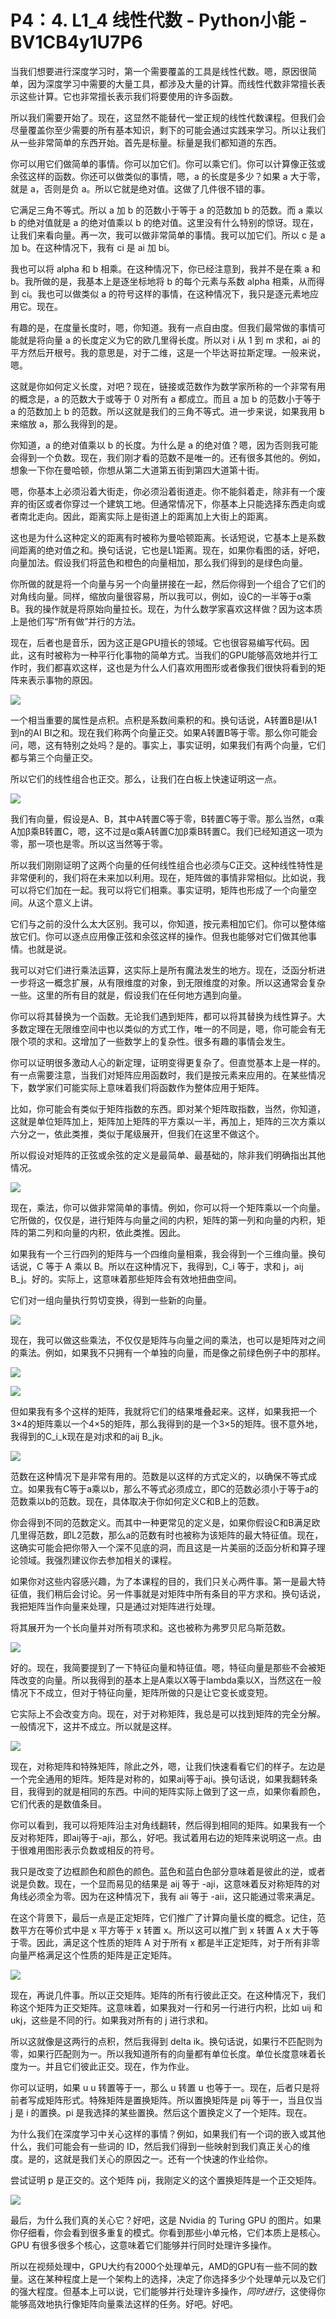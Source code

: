 # P4：4. L1_4 线性代数 - Python小能 - BV1CB4y1U7P6

当我们想要进行深度学习时，第一个需要覆盖的工具是线性代数。嗯，原因很简单，因为深度学习中需要的大量工具，都涉及大量的计算。而线性代数非常擅长表示这些计算。它也非常擅长表示我们将要使用的许多函数。

所以我们需要开始了。现在，这显然不能替代一堂正规的线性代数课程。但我们会尽量覆盖你至少需要的所有基本知识，剩下的可能会通过实践来学习。所以让我们从一些非常简单的东西开始。首先是标量。标量是我们都知道的东西。

你可以用它们做简单的事情。你可以加它们。你可以乘它们。你可以计算像正弦或余弦这样的函数。你还可以做类似的事情，嗯，a 的长度是多少？如果 a 大于零，就是 a，否则是负 a。所以它就是绝对值。这做了几件很不错的事。

它满足三角不等式。所以 a 加 b 的范数小于等于 a 的范数加 b 的范数。而 a 乘以 b 的绝对值就是 a 的绝对值乘以 b 的绝对值。这里没有什么特别的惊讶。现在，让我们来看向量。再一次，我可以做非常简单的事情。我可以加它们。所以 c 是 a 加 b。在这种情况下，我有 ci 是 ai 加 bi。

我也可以将 alpha 和 b 相乘。在这种情况下，你已经注意到，我并不是在乘 a 和 b。我所做的是，我基本上是逐坐标地将 b 的每个元素与系数 alpha 相乘，从而得到 ci。我也可以做类似 a 的符号这样的事情，在这种情况下，我只是逐元素地应用它。现在。

有趣的是，在度量长度时，嗯，你知道。我有一点自由度。但我们最常做的事情可能就是将向量 a 的长度定义为它的欧几里得长度。所以对 i 从 1 到 m 求和，ai 的平方然后开根号。我的意思是，对于二维，这是一个毕达哥拉斯定理。一般来说，嗯。

这就是你如何定义长度，对吧？现在，链接或范数作为数学家所称的一个非常有用的概念是，a 的范数大于或等于 0 对所有 a 都成立。而且 a 加 b 的范数小于等于 a 的范数加上 b 的范数。所以这就是我们的三角不等式。进一步来说，如果我用 b 来缩放 a，那么我得到的是。

你知道，a 的绝对值乘以 b 的长度。为什么是 a 的绝对值？嗯，因为否则我可能会得到一个负数。现在，我们刚才看的范数不是唯一的。还有很多其他的。例如，想象一下你在曼哈顿，你想从第二大道第五街到第四大道第十街。

嗯，你基本上必须沿着大街走，你必须沿着街道走。你不能斜着走，除非有一个废弃的街区或者你穿过一个建筑工地。但通常情况下，你基本上只能选择东西走向或者南北走向。因此，距离实际上是街道上的距离加上大街上的距离。

这也是为什么这种定义的距离有时被称为曼哈顿距离。长话短说，它基本上是系数间距离的绝对值之和。换句话说，它也是L1距离。现在，如果你看图的话，好吧，向量加法。假设我们将蓝色和橙色的向量相加，那么我们得到的是绿色向量。

你所做的就是将一个向量与另一个向量拼接在一起，然后你得到一个组合了它们的对角线向量。同样，缩放向量很容易，所以我可以，例如，设C的一半等于α乘B。我的操作就是将原始向量拉长。现在，为什么数学家喜欢这样做？因为这本质上是他们写“所有做”并行的方法。

现在，后者也是音乐，因为这正是GPU擅长的领域。它也很容易编写代码。因此，这有时被称为一种平行化事物的简单方式。当我们的GPU能够高效地并行工作时，我们都喜欢这样，这也是为什么人们喜欢用图形或者像我们很快将看到的矩阵来表示事物的原因。

![](img/2fe6fd71ce485ef9d859144ac698453a_1.png)

一个相当重要的属性是点积。点积是系数间乘积的和。换句话说，A转置B是I从1到n的AI BI之和。现在我们称两个向量正交。如果A转置B等于零。那么你可能会问，嗯，这有特别之处吗？是的。事实上，事实证明，如果我们有两个向量，它们都与第三个向量正交。

所以它们的线性组合也正交。那么，让我们在白板上快速证明这一点。

![](img/2fe6fd71ce485ef9d859144ac698453a_3.png)

我们有向量，假设是A、B，其中A转置C等于零，B转置C等于零。那么当然，α乘A加β乘B转置C，嗯，这不过是α乘A转置C加β乘B转置C。我们已经知道这一项为零，那一项也是零。所以这当然等于零。

所以我们刚刚证明了这两个向量的任何线性组合也必须与C正交。这种线性特性是非常便利的，我们将在未来加以利用。现在，矩阵做的事情非常相似。比如说，我可以将它们加在一起。我可以将它们相乘。事实证明，矩阵也形成了一个向量空间。从这个意义上讲。

它们与之前的没什么太大区别。我可以，你知道，按元素相加它们。你可以整体缩放它们。你可以逐点应用像正弦和余弦这样的操作。但我也能够对它们做其他事情。也就是说。

我可以对它们进行乘法运算，这实际上是所有魔法发生的地方。现在，泛函分析进一步将这一概念扩展，从有限维度的对象，到无限维度的对象。所以这通常会复杂一些。这里的所有目的就是，假设我们在任何地方遇到向量。

你可以将其替换为一个函数。无论我们遇到矩阵，都可以将其替换为线性算子。大多数定理在无限维空间中也以类似的方式工作，唯一的不同是，嗯，你可能会有无限个项的求和。这增加了一些数学上的复杂性。很多有趣的事情会发生。

你可以证明很多激动人心的新定理，证明变得更复杂了。但直觉基本上是一样的。有一点需要注意，当我们对矩阵应用函数时，我们是按元素来应用的。在某些情况下，数学家们可能实际上意味着我们将函数作为整体应用于矩阵。

比如，你可能会有类似于矩阵指数的东西。即对某个矩阵取指数，当然，你知道，这就是单位矩阵加上，矩阵加上矩阵的平方乘以一半，再加上，矩阵的三次方乘以六分之一，依此类推，类似于尾级展开，但我们在这里不做这个。

所以假设对矩阵的正弦或余弦的定义是最简单、最基础的，除非我们明确指出其他情况。

![](img/2fe6fd71ce485ef9d859144ac698453a_5.png)

现在，乘法，你可以做非常简单的事情。例如，你可以将一个矩阵乘以一个向量。它所做的，仅仅是，进行矩阵与向量之间的内积，矩阵的第一列和向量的内积，矩阵的第二列和向量的内积，依此类推。因此。

如果我有一个三行四列的矩阵与一个四维向量相乘，我会得到一个三维向量。换句话说，C 等于 A 乘以 B。所以在这种情况下，我得到，C_i 等于，求和 j，aij B_j。好的。实际上，这意味着那些矩阵会有效地扭曲空间。

它们对一组向量执行剪切变换，得到一些新的向量。

![](img/2fe6fd71ce485ef9d859144ac698453a_7.png)

现在，我可以做这些乘法，不仅仅是矩阵与向量之间的乘法，也可以是矩阵对之间的乘法。例如，如果我不只拥有一个单独的向量，而是像之前绿色例子中的那样。

![](img/2fe6fd71ce485ef9d859144ac698453a_9.png)

![](img/2fe6fd71ce485ef9d859144ac698453a_10.png)

但如果我有多个这样的矩阵，我就将它们的结果堆叠起来。这样，如果我把一个3×4的矩阵乘以一个4×5的矩阵，那么我得到的是一个3×5的矩阵。很不意外地，我得到的C_i_k现在是对j求和的aij B_jk。

![](img/2fe6fd71ce485ef9d859144ac698453a_12.png)

范数在这种情况下是非常有用的。范数是以这样的方式定义的，以确保不等式成立。如果我有C等于a乘以b，那么不等式必须成立，即C的范数必须小于等于a的范数乘以b的范数。现在，具体取决于你如何定义C和B上的范数。

你会得到不同的范数定义。而其中一种更常见的定义是，如果你假设C和B满足欧几里得范数，即L2范数，那么a的范数有时也被称为该矩阵的最大特征值。现在，这确实可能会把你带入一个深不见底的洞，而且这是一片美丽的泛函分析和算子理论领域。我强烈建议你去参加相关的课程。

如果你对这些内容感兴趣，为了本课程的目的，我们只关心两件事。第一是最大特征值，我们稍后会讨论。另一件事就是对矩阵中所有条目的平方求和。换句话说，我把矩阵当作向量来处理，只是通过对矩阵进行处理。

将其展开为一个长向量并对所有项求和。这也被称为弗罗贝尼乌斯范数。

![](img/2fe6fd71ce485ef9d859144ac698453a_14.png)

好的。现在，我简要提到了一下特征向量和特征值。嗯，特征向量是那些不会被矩阵改变的向量。所以我得到的基本上是A乘以X等于lambda乘以X，当然这在一般情况下不成立，但对于特征向量，矩阵所做的只是让它变长或变短。

它实际上不会改变方向。现在，对于对称矩阵，我总是可以找到矩阵的完全分解。一般情况下，这并不成立。所以就是这样。

![](img/2fe6fd71ce485ef9d859144ac698453a_16.png)

现在，对称矩阵和特殊矩阵，除此之外，嗯，让我们快速看看它们的样子。左边是一个完全通用的矩阵。矩阵是对称的，如果aij等于aji。换句话说，如果我翻转条目，我得到的就是相同的东西。中间的矩阵实际上做到了这一点，如果你看颜色，它们代表的是数值条目。

你可以看到，我可以将矩阵沿主对角线翻转，然后得到相同的矩阵。如果我有一个反对称矩阵，即aij等于-aji，那么，好吧。我试着用右边的矩阵来说明这一点。由于很难用图形表示负数或相反的符号。

我只是改变了边框颜色和颜色的颜色。蓝色和蓝白色部分意味着是彼此的逆，或者说是负数。现在，一个显而易见的结果是 aij 等于 -aji，这意味着反对称矩阵的对角线必须全为零。因为在这种情况下，我有 aii 等于 -aii，这只能通过零来满足。

在这个背景下，最后一点是正定矩阵，它们推广了计算向量长度的概念。记住，范数平方在等价式中是 x 平方等于 x 转置 x。所以这可以推广到 x 转置 A x 大于等于零。因此，满足这个性质的矩阵 A 对于所有 x 都是半正定矩阵，对于所有非零向量严格满足这个性质的矩阵是正定矩阵。

![](img/2fe6fd71ce485ef9d859144ac698453a_18.png)

现在，再说几件事。所以正交矩阵。矩阵的所有行彼此正交。在这种情况下，我们称这个矩阵为正交矩阵。这意味着，如果我对一行和另一行进行内积，比如 uij 和 ukj，这些是不同的行。如果我对所有的 j 进行求和。

所以这就像是这两行的点积，然后我得到 delta ik。换句话说，如果行不匹配则为零，如果行匹配则为一。所以我知道所有的向量都有单位长度。单位长度意味着长度为一。并且它们彼此正交。现在，作为作业。

你可以证明，如果 u u 转置等于一，那么 u 转置 u 也等于一。现在，后者只是将前者写成矩阵形式。特殊矩阵是置换矩阵。所以置换矩阵是 pij 等于一，当且仅当 j 是 i 的置换。pi 是我选择的某些置换。然后这个置换定义了一个矩阵。现在。

为什么我们在深度学习中关心这样的事情？例如，如果我们有一个词的嵌入或其他什么，我们可能会有一些词的 ID，然后我们得到一些映射到我们真正关心的维度。是的，这就是我们关心的原因之一。还有一个快速的作业给你。

尝试证明 p 是正交的。这个矩阵 pij，我刚定义的这个置换矩阵是一个正交矩阵。

![](img/2fe6fd71ce485ef9d859144ac698453a_20.png)

最后，为什么我们真的关心它？好吧，这是 Nvidia 的 Turing GPU 的图片。如果你仔细看，你会看到很多重复的模式。你看到那些小单元格，它们本质上是核心。GPU 有很多很多个核心，这意味着它们能够并行同时处理许多操作。

所以在视频处理中，GPU大约有2000个处理单元，AMD的GPU有一些不同的数量。这在某种程度上是一个架构上的选择，决定了你选择多少个处理单元以及它们的强大程度。但基本上可以说，它们能够并行处理许多操作，*同时进行*，这使得你能够高效地执行像矩阵向量乘法这样的任务。好吧。好吧。
